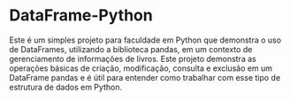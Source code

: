 # DataFrame-Python

Este é um simples projeto para faculdade em Python que demonstra o uso de DataFrames, utilizando a biblioteca pandas, em um contexto de gerenciamento de informações de livros.
Este projeto demonstra as operações básicas de criação, modificação, consulta e exclusão em um DataFrame pandas e é útil para entender como trabalhar com esse tipo de estrutura de dados em Python.
